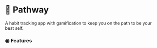 # 🎲 Pathway
A habit tracking app with gamification to keep you on the path to be your best self.

### ◉ Features
